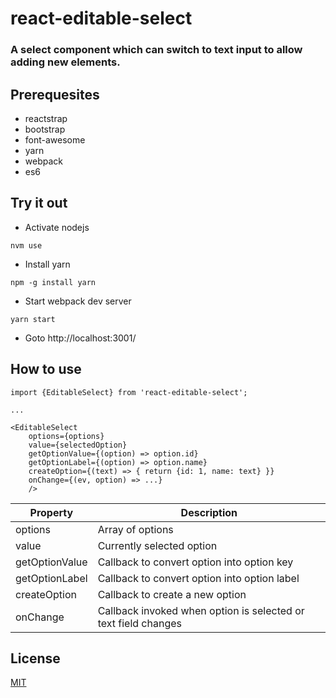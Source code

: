 # react-editable-select

### A select component which can switch to text input to allow adding new elements.

## Prerequesites
* reactstrap
* bootstrap
* font-awesome
* yarn
* webpack
* es6

## Try it out
* Activate nodejs
```
nvm use
```

* Install yarn
```
npm -g install yarn
```

* Start webpack dev server
```
yarn start
```

* Goto http://localhost:3001/

## How to use

```
import {EditableSelect} from 'react-editable-select';

...

<EditableSelect
    options={options}
    value={selectedOption}
    getOptionValue={(option) => option.id}
    getOptionLabel={(option) => option.name}
    createOption={(text) => { return {id: 1, name: text} }}
    onChange={(ev, option) => ...}
    />
```

| Property | Description |
| --- | --- |
| options | Array of options |
| value | Currently selected option |
| getOptionValue | Callback to convert option into option key |
| getOptionLabel | Callback to convert option into option label |
| createOption | Callback to create a new option |
| onChange | Callback invoked when option is selected or text field changes |

## License
[MIT](./license.txt)
